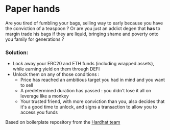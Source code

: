 # Paper hands

Are you tired of fumbling your bags, selling way to early because you have the
conviction of a teaspoon ?
Or are you just an addict degen that **has** to margin trade his bags if they
are liquid, bringing shame and poverty onto you family for generations ?

### Solution: 
- Lock away your ERC20 and ETH funds (including wrapped assets), while earning yield on them through DEFI
- Unlock them on any of those conditions :
  - Price has reached an ambitious target you had in mind and you want to sell
  - A predetermined duration has passed : you didn't lose it all on leverage like a monkey
  - Your trusted friend, with more conviction than you, also decides that it's 
  a good time to unlock, and signs a transaction to allow you to access you funds


Based on boilerplate repository from the [Hardhat team](https://github.com/nomiclabs/hardhat-hackathon-boilerplate)
